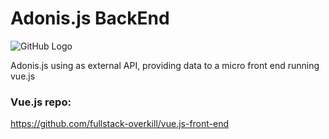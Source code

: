 # Adonis.js  BackEnd
![GitHub Logo](https://miro.medium.com/max/3300/1*EV0GM5-4hB9fAqmNpPPHcQ.png)


Adonis.js using as external API, providing data to a micro front end running vue.js

### Vue.js repo:

https://github.com/fullstack-overkill/vue.js-front-end
